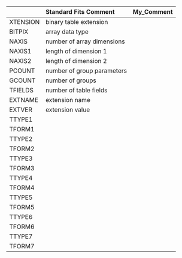 |          | Standard Fits Comment      | My_Comment   |
|:---------|:---------------------------|:-------------|
| XTENSION | binary table extension     |              |
| BITPIX   | array data type            |              |
| NAXIS    | number of array dimensions |              |
| NAXIS1   | length of dimension 1      |              |
| NAXIS2   | length of dimension 2      |              |
| PCOUNT   | number of group parameters |              |
| GCOUNT   | number of groups           |              |
| TFIELDS  | number of table fields     |              |
| EXTNAME  | extension name             |              |
| EXTVER   | extension value            |              |
| TTYPE1   |                            |              |
| TFORM1   |                            |              |
| TTYPE2   |                            |              |
| TFORM2   |                            |              |
| TTYPE3   |                            |              |
| TFORM3   |                            |              |
| TTYPE4   |                            |              |
| TFORM4   |                            |              |
| TTYPE5   |                            |              |
| TFORM5   |                            |              |
| TTYPE6   |                            |              |
| TFORM6   |                            |              |
| TTYPE7   |                            |              |
| TFORM7   |                            |              |